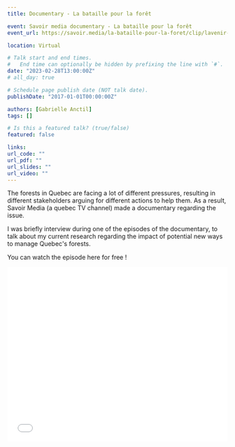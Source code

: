 ```yaml
---
title: Documentary - La bataille pour la forêt

event: Savoir media documentary - La bataille pour la forêt
event_url: https://savoir.media/la-bataille-pour-la-foret/clip/lavenir-de-la-foret

location: Virtual

# Talk start and end times.
#   End time can optionally be hidden by prefixing the line with `#`.
date: "2023-02-28T13:00:00Z"
# all_day: true

# Schedule page publish date (NOT talk date).
publishDate: "2017-01-01T00:00:00Z"

authors: [Gabrielle Anctil]
tags: []

# Is this a featured talk? (true/false)
featured: false

links:
url_code: ""
url_pdf: ""
url_slides: ""
url_video: ""
---
```


The forests in Quebec are facing a lot of different pressures, resulting in different stakeholders arguing for different actions to help them. As a result, Savoir Media (a quebec TV channel) made a documentary regarding the issue. 

I was briefly interview during one of the episodes of the documentary, to talk about my current research regarding the impact of potential new ways to manage Quebec's forests.

You can watch the episode here for free !

<iframe src='//players.brightcove.net/5975371595001/default_default/index.html?videoId=6321401952112' allowfullscreen frameborder=0 width=100%, height=400></iframe>